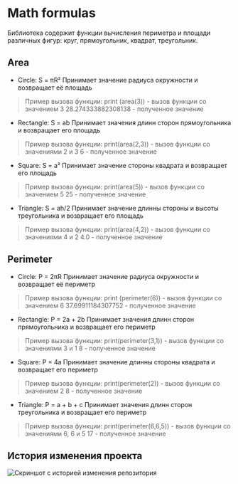 # Math formulas
Библиотека содержит функции вычисления периметра и площади различных фигур: круг, прямоугольник, квадрат, треугольник.
## Area
- Circle: S = πR²
Принимает значение радиуса окружности и возвращает её площадь
>Пример вызова функции:
>print (area(3)) - вызов функции со значением 3
>28.274333882308138 - полученное значение
- Rectangle: S = ab
Принимает значения длинн сторон прямоугольника и возвращает его площадь
>Пример вызова функции:
>print(area(2,3)) - вызов функции со значениями 2 и 3
>6 - полученное значение
- Square: S = a²
Принимает значение стороны квадрата и возвращает его площадь
>Пример вызова функции:
>print(area(5)) - вызов функции со значением 5
>25 - полученное значение
- Triangle: S = ah/2
Принимает значение длинны стороны и высоты треугольника и возвращает его площадь
>Пример вызова функции:
>print(area(4,2)) - вызов функции со значениями 4 и 2
>4.0 - полученное значение

## Perimeter
- Circle: P = 2πR
Принимает значение радиуса окружности и возвращает её периметр
>Пример вызова функции:
>print (perimeter(6)) - вызов функции со значением 6
>37.69911184307752 - полученное значение
- Rectangle: P = 2a + 2b
Принимает значения длинн сторон прямоугольника и возвращает его периметр
>Пример вызова функции:
>print(perimeter(3,1)) - вызов функции со значениями 3 и 1
>8 - полученное значение
- Square: P = 4a
Принимает значение длинны стороны квадрата и возвращает его периметр
>Пример вызова функции:
>print(perimeter(2)) - вызов функции со значением 2
>8 - полученное значение
- Triangle: P = a + b + c 
Принимает значения длинн сторон треугольника и возвращает его периметр
>Пример вызова функции:
>print(perimeter(6,6,5)) - вызов функции со значениями 6, 6 и 5
>17 - полученное значение

## История изменения проекта 
![Скриншот с историей изменения репозитория](/Pictures/git.JPG)